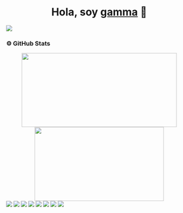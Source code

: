 <div align="center">
  <h1 align="center">Hola, soy <a href="https://github.com/gamma-ok" target="_blank">gamma</a> 👋</h1>
</div>

<img src="https://i.imgur.com/uN9xJkE.png">

### ⚙️ GitHub Stats

<div align="center">
  <a href="https://github.com/gamma-ok">
    <img src="https://github-readme-stats.vercel.app/api?username=gamma-ok&show_icons=true&theme=tokyonight&include_all_commits=true&count_private=false" width="420" height="200"/>
  </a>
  <a href="https://github.com/gamma-ok">
    <img src="https://github-readme-stats.vercel.app/api/top-langs/?username=gamma-ok&layout=compact&theme=tokyonight" width="350" height="200"/>
  </a>
</div>

<img src="https://github-profile-summary-cards.vercel.app/api/cards/repos-per-language?username=gamma-ok&theme=tokyonight" />
<img src="https://github-profile-summary-cards.vercel.app/api/cards/most-commit-language?username=gamma-ok&theme=tokyonight" />

<img src="https://github-readme-streak-stats.herokuapp.com/?user=gamma-ok&theme=tokyonight" />

<img src="https://github-readme-streak-stats.herokuapp.com/?user=gamma-ok&theme=tokyonight&hide_border=true" />

<img src="https://github.com/Platane/github-contribution-graph/blob/main/contributions-light.svg" />

<img src="https://github-readme-stats.vercel.app/api/pin/?username=gamma-ok&repo=nombre-del-repositorio" />

<img src="https://github-contribution-activity.vercel.app/graph?username=gamma-ok&theme=tokyonight" />

<img src="https://github-profile-trophy.vercel.app/?username=gamma-ok&theme=dark" />
